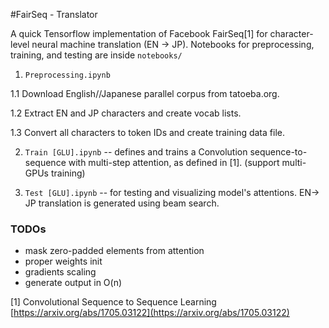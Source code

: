 #FairSeq - Translator

A quick Tensorflow implementation of Facebook FairSeq[1] for character-level neural machine translation (EN -> JP). Notebooks for preprocessing, training, and testing are inside ```notebooks/```

1. ```Preprocessing.ipynb```

 1.1 Download English//Japanese parallel corpus from tatoeba.org.

 1.2 Extract EN and JP characters and create vocab lists.

 1.3 Convert all characters to token IDs and create training data file.

2. ```Train [GLU].ipynb``` -- defines and trains a Convolution sequence-to-sequence with multi-step attention, as defined in [1]. (support multi-GPUs training)

3. ```Test [GLU].ipynb``` -- for testing and visualizing model's attentions. EN-> JP translation is generated using beam search.

### TODOs
- mask zero-padded elements from attention
- proper weights init
- gradients scaling
- generate output in O(n) 

[1] Convolutional Sequence to Sequence Learning [https://arxiv.org/abs/1705.03122](https://arxiv.org/abs/1705.03122) 
